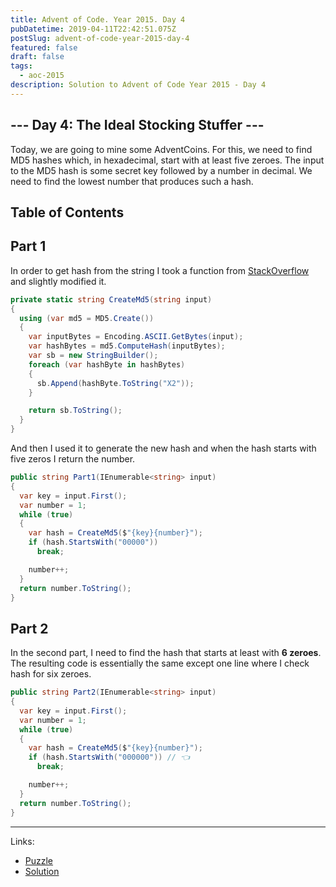```yaml
---
title: Advent of Code. Year 2015. Day 4
pubDatetime: 2019-04-11T22:42:51.075Z
postSlug: advent-of-code-year-2015-day-4
featured: false
draft: false
tags:
  - aoc-2015
description: Solution to Advent of Code Year 2015 - Day 4
---
```


## --- Day 4: The Ideal Stocking Stuffer ---

Today, we are going to mine some AdventCoins. For this, we need to find MD5 hashes which, in hexadecimal, start with at least five zeroes. The input to the MD5 hash is some secret key followed by a number in decimal. We need to find the lowest number that produces such a hash.

## Table of Contents

## Part 1

In order to get hash from the string I took a function from [StackOverflow](https://stackoverflow.com/questions/11454004/calculate-a-md5-hash-from-a-string) and slightly modified it.

```csharp
private static string CreateMd5(string input)
{
  using (var md5 = MD5.Create())
  {
    var inputBytes = Encoding.ASCII.GetBytes(input);
    var hashBytes = md5.ComputeHash(inputBytes);
    var sb = new StringBuilder();
    foreach (var hashByte in hashBytes)
    {
      sb.Append(hashByte.ToString("X2"));
    }

    return sb.ToString();
  }
}
```

And then I used it to generate the new hash and when the hash starts with five zeros I return the number.

```csharp
public string Part1(IEnumerable<string> input)
{
  var key = input.First();
  var number = 1;
  while (true)
  {
    var hash = CreateMd5($"{key}{number}");
    if (hash.StartsWith("00000"))
      break;

    number++;
  }
  return number.ToString();
}
```

## Part 2

In the second part, I need to find the hash that starts at least with **6 zeroes**. The resulting code is essentially the same except one line where I check hash for six zeroes.

```csharp
public string Part2(IEnumerable<string> input)
{
  var key = input.First();
  var number = 1;
  while (true)
  {
    var hash = CreateMd5($"{key}{number}");
    if (hash.StartsWith("000000")) // 👈
      break;

    number++;
  }
  return number.ToString();
}
```

---

Links:

- [Puzzle](https://adventofcode.com/2015/day/4)
- [Solution](https://github.com/PDmatrix/advent-of-code/tree/master/CSharp/Solutions/2015/4)
